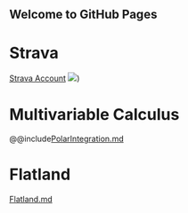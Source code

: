 ## Welcome to GitHub Pages
# Strava
[Strava Account](https://strava.com/athletes/91865061)
[<img src="https://badges.strava.com/echelon-sprite-48.png">](https://strava.com/athletes/91865061))

# Multivariable Calculus
@@include[PolarIntegration.md](PolarIntegration.md)

# Flatland
[Flatland.md](Flatland.md)
